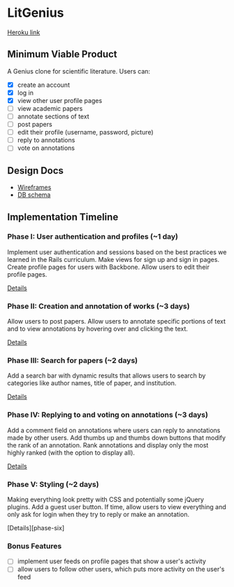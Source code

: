 # LitGenius

[Heroku link][heroku]

[heroku]: https://fathomless-reaches-2713.herokuapp.com/

## Minimum Viable Product
A Genius clone for scientific literature. Users can:

- [x] create an account
- [x] log in
- [x] view other user profile pages
- [ ] view academic papers
- [ ] annotate sections of text
- [ ] post papers
- [ ] edit their profile (username, password, picture)
- [ ] reply to annotations
- [ ] vote on annotations

## Design Docs
* [Wireframes][views]
* [DB schema][schema]

[views]: ./docs/views.md
[schema]: ./docs/schema.md

## Implementation Timeline

### Phase I: User authentication and profiles (~1 day)
Implement user authentication and sessions based on the best practices we learned in the Rails curriculum. Make views for sign up and sign in pages. Create profile pages for users with Backbone. Allow users to edit their profile pages.

[Details][phase-one]

### Phase II: Creation and annotation of works (~3 days)
Allow users to post papers. Allow users to annotate specific portions of text and to view annotations by hovering over and clicking the text.

[Details][phase-two]

### Phase III: Search for papers (~2 days)
Add a search bar with dynamic results that allows users to search by categories like author names, title of paper, and institution.

[Details][phase-three]

### Phase IV: Replying to and voting on annotations (~3 days)
Add a comment field on annotations where users can reply to annotations made by other users. Add thumbs up and thumbs down buttons that modify the rank of an annotation. Rank annotations and display only the most highly ranked (with the option to display all).

[Details][phase-four]

### Phase V: Styling (~2 days)
Making everything look pretty with CSS and potentially some jQuery plugins. Add a guest user button. If time, allow users to view everything and only ask for login when they try to reply or make an annotation.

[Details][phase-six]

### Bonus Features
- [ ] implement user feeds on profile pages that show a user's activity
- [ ] allow users to follow other users, which puts more activity on the user's feed

[phase-one]: ./docs/phases/phase1.md
[phase-two]: ./docs/phases/phase2.md
[phase-three]: ./docs/phases/phase3.md
[phase-four]: ./docs/phases/phase4.md
[phase-five]: ./docs/phases/phase5.md
